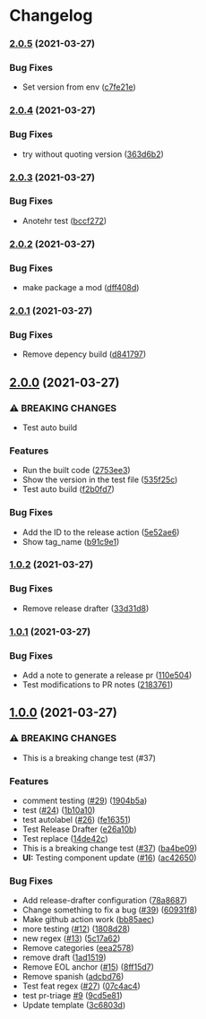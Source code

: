 # Changelog

### [2.0.5](https://www.github.com/tjdavis3/testrepo/compare/v2.0.4...v2.0.5) (2021-03-27)


### Bug Fixes

* Set version from env ([c7fe21e](https://www.github.com/tjdavis3/testrepo/commit/c7fe21ed1b2747679b6ca066e328c4b2ecea9c21))

### [2.0.4](https://www.github.com/tjdavis3/testrepo/compare/v2.0.3...v2.0.4) (2021-03-27)


### Bug Fixes

* try without quoting version ([363d6b2](https://www.github.com/tjdavis3/testrepo/commit/363d6b2e54a958cc1fe516088b4f9b766726df9c))

### [2.0.3](https://www.github.com/tjdavis3/testrepo/compare/v2.0.2...v2.0.3) (2021-03-27)


### Bug Fixes

* Anotehr test ([bccf272](https://www.github.com/tjdavis3/testrepo/commit/bccf27221d10bb99272cebc845d3211a2b31f7bd))

### [2.0.2](https://www.github.com/tjdavis3/testrepo/compare/v2.0.1...v2.0.2) (2021-03-27)


### Bug Fixes

* make package a mod ([dff408d](https://www.github.com/tjdavis3/testrepo/commit/dff408d39f9af1816435e7f94306e6e6036c02ed))

### [2.0.1](https://www.github.com/tjdavis3/testrepo/compare/v2.0.0...v2.0.1) (2021-03-27)


### Bug Fixes

* Remove depency build ([d841797](https://www.github.com/tjdavis3/testrepo/commit/d8417970e4a214bcca88139248069d920df86747))

## [2.0.0](https://www.github.com/tjdavis3/testrepo/compare/v1.0.2...v2.0.0) (2021-03-27)


### ⚠ BREAKING CHANGES

* Test auto build

### Features

* Run the built code ([2753ee3](https://www.github.com/tjdavis3/testrepo/commit/2753ee33c9263fe04087ed5c587085b8f41cae41))
* Show the version in the test file ([535f25c](https://www.github.com/tjdavis3/testrepo/commit/535f25c219dd8ee1fb1b742685b3fd25a4537c36))
* Test auto build ([f2b0fd7](https://www.github.com/tjdavis3/testrepo/commit/f2b0fd7b4e51724091ccc3009040d0b6144931c6))


### Bug Fixes

* Add the ID to the release action ([5e52ae6](https://www.github.com/tjdavis3/testrepo/commit/5e52ae69ce5a2aae5d843db1ff8f3764eb754a11))
* Show tag_name ([b91c9e1](https://www.github.com/tjdavis3/testrepo/commit/b91c9e1bd758f67a5fde1fdcd6dc2b2d4b8413d5))

### [1.0.2](https://www.github.com/tjdavis3/testrepo/compare/v1.0.1...v1.0.2) (2021-03-27)


### Bug Fixes

* Remove release drafter ([33d31d8](https://www.github.com/tjdavis3/testrepo/commit/33d31d81b91199a74e4b6cdb88ed67da6e5b7525))

### [1.0.1](https://www.github.com/tjdavis3/testrepo/compare/v1.0.0...v1.0.1) (2021-03-27)


### Bug Fixes

* Add a note to generate a release pr ([110e504](https://www.github.com/tjdavis3/testrepo/commit/110e504d0517d0a94ada53767c6406d965eeb19f))
* Test modifications to PR notes ([2183761](https://www.github.com/tjdavis3/testrepo/commit/2183761b8deaff1b5d8c75fa135a6bee645da0c7))

## [1.0.0](https://www.github.com/tjdavis3/testrepo/compare/0.1.1...v1.0.0) (2021-03-27)


### ⚠ BREAKING CHANGES

* This is a breaking change test (#37)

### Features

* comment testing ([#29](https://www.github.com/tjdavis3/testrepo/issues/29)) ([1904b5a](https://www.github.com/tjdavis3/testrepo/commit/1904b5af82bca7cc8f2739f8b8c1de6653ad1c7b))
* test ([#24](https://www.github.com/tjdavis3/testrepo/issues/24)) ([1b10a10](https://www.github.com/tjdavis3/testrepo/commit/1b10a10ec4d75a3593f83e35b7d61f883804452f))
* test autolabel ([#26](https://www.github.com/tjdavis3/testrepo/issues/26)) ([fe16351](https://www.github.com/tjdavis3/testrepo/commit/fe163517bd8f03bd21eab0c2691cd81b6acc6d3d))
* Test Release Drafter ([e26a10b](https://www.github.com/tjdavis3/testrepo/commit/e26a10b13592f4055fe1848bef4f1e361dfd1522))
* Test replace  ([14de42c](https://www.github.com/tjdavis3/testrepo/commit/14de42c7989241a12d312fbb7b588f3d180c4795))
* This is a breaking change test ([#37](https://www.github.com/tjdavis3/testrepo/issues/37)) ([ba4be09](https://www.github.com/tjdavis3/testrepo/commit/ba4be099104e2b6c8768ab9f950b00dedd4102c9))
* **UI:** Testing component update ([#16](https://www.github.com/tjdavis3/testrepo/issues/16)) ([ac42650](https://www.github.com/tjdavis3/testrepo/commit/ac42650916d803781e805a1235bf2fc8550d28d7))


### Bug Fixes

* Add release-drafter configuration ([78a8687](https://www.github.com/tjdavis3/testrepo/commit/78a8687f64770bd8bb98ec153e38423ae0edc0d6))
* Change something to fix a bug ([#39](https://www.github.com/tjdavis3/testrepo/issues/39)) ([60931f8](https://www.github.com/tjdavis3/testrepo/commit/60931f8fe45982dcc5da06191feed1d3587e655a))
* Make github action work ([bb85aec](https://www.github.com/tjdavis3/testrepo/commit/bb85aec1935e601c201721941e6ae740c5855c44))
* more testing ([#12](https://www.github.com/tjdavis3/testrepo/issues/12)) ([1808d28](https://www.github.com/tjdavis3/testrepo/commit/1808d2850a96fe938ae53f8839b122a355480ac8))
* new regex ([#13](https://www.github.com/tjdavis3/testrepo/issues/13)) ([5c17a62](https://www.github.com/tjdavis3/testrepo/commit/5c17a62d94d5b341034b6c883ca712a01b6447ea))
* Remove categories ([eea2578](https://www.github.com/tjdavis3/testrepo/commit/eea2578284ba72f4e6feae668173c70d0553214d))
* remove draft ([1ad1519](https://www.github.com/tjdavis3/testrepo/commit/1ad15194883206e0a8e84ac161ca52e91b1525d8))
* Remove EOL anchor ([#15](https://www.github.com/tjdavis3/testrepo/issues/15)) ([8ff15d7](https://www.github.com/tjdavis3/testrepo/commit/8ff15d7a396efa1fd1cf38dbe0e0e6e332e2cf8d))
* Remove spanish ([adcbd76](https://www.github.com/tjdavis3/testrepo/commit/adcbd76f656fe786057b886e17b37acad3e49e3d))
* Test feat regex ([#27](https://www.github.com/tjdavis3/testrepo/issues/27)) ([07c4ac4](https://www.github.com/tjdavis3/testrepo/commit/07c4ac4aad0c6a28e4bab5d2c333271e36dc41a3))
* test pr-triage [#9](https://www.github.com/tjdavis3/testrepo/issues/9) ([9cd5e81](https://www.github.com/tjdavis3/testrepo/commit/9cd5e81f65d16c675ad2fe6559ac95fd5bcafb3e))
* Update template ([3c6803d](https://www.github.com/tjdavis3/testrepo/commit/3c6803d37ed1feecc6a5f2193507a61edc7d87ea))
